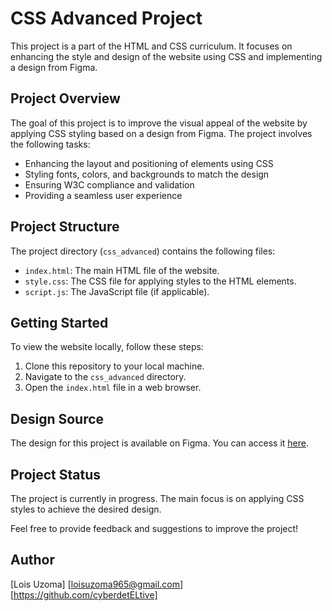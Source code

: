 # CSS Advanced Project

This project is a part of the HTML and CSS curriculum. It focuses on enhancing the style and design of the website using CSS and implementing a design from Figma.

## Project Overview

The goal of this project is to improve the visual appeal of the website by applying CSS styling based on a design from Figma. The project involves the following tasks:

- Enhancing the layout and positioning of elements using CSS
- Styling fonts, colors, and backgrounds to match the design
- Ensuring W3C compliance and validation
- Providing a seamless user experience

## Project Structure

The project directory (`css_advanced`) contains the following files:

- `index.html`: The main HTML file of the website.
- `style.css`: The CSS file for applying styles to the HTML elements.
- `script.js`: The JavaScript file (if applicable).

## Getting Started

To view the website locally, follow these steps:

1. Clone this repository to your local machine.
2. Navigate to the `css_advanced` directory.
3. Open the `index.html` file in a web browser.

## Design Source

The design for this project is available on Figma. You can access it [here](https://www.figma.com/file/dyYL6Ku4WG7vsdpwvlcJZC/Homepage?type=design&node-id=0-1&mode=design&t=Z7oK9d5lcX1M9jHX-0).

## Project Status

The project is currently in progress. The main focus is on applying CSS styles to achieve the desired design.

Feel free to provide feedback and suggestions to improve the project!

## Author

[Lois Uzoma]
[loisuzoma965@gmail.com]
[https://github.com/cyberdetELtive]
